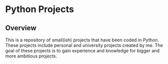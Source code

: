# Python Projects

## Overview
This is a repository of small(ish) projects that have been coded in Python. These projects include personal and university projects created by me.
The goal of these projects is to gain experience and knowledge for bigger and more ambitious projects.
